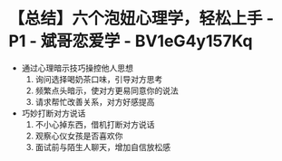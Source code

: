 # 【总结】六个泡妞心理学，轻松上手 - P1 - 斌哥恋爱学 - BV1eG4y157Kq

-   通过心理暗示技巧操控他人思想
    1.  询问选择喝奶茶口味，引导对方思考
    2.  频繁点头暗示，使对方更易同意你的说法
    3.  请求帮忙改善关系，对方好感提高
-   巧妙打断对方说话
    1.  不小心掉东西，借机打断对方说话
    2.  观察心仪女孩是否喜欢你
    3.  面试前与陌生人聊天，增加自信放松感